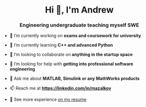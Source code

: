 <h1 align="center">Hi 👋, I'm Andrew</h1>
<h3 align="center">Engineering undergraduate teaching myself SWE</h3>

- 🔭 I’m currently working on **exams and coursework for university**

- 🌱 I’m currently learning **C++ and advanced Python**

- 👯 I’m looking to collaborate on **anything in the startup space**

- 🤝 I’m looking for help with **getting into professional software engineering**

- 💬 Ask me about **MATLAB, Simulink or any MathWorks products**

- 📫 Reach me at **https://linkedin.com/in/mazalkov**

- 📄 See more experience [on my resume](https://mazalkov.co.uk/assets/AndrewM_CV.pdf)
